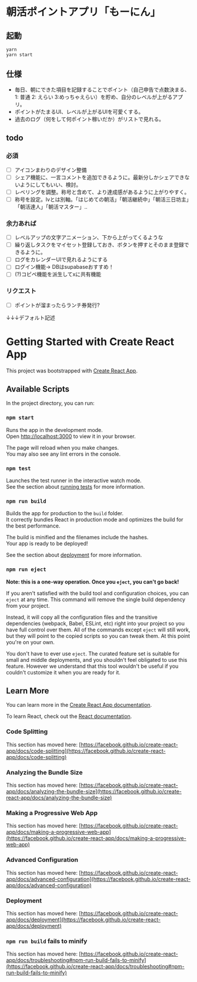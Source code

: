# 朝活ポイントアプリ「もーにん」
## 起動
```
yarn
yarn start
```

## 仕様
- 毎日、朝にできた項目を記録することでポイント（自己申告で点数決まる、1: 普通 2: えらい 3:めっちゃえらい）を貯め、自分のレベルが上がるアプリ。
- ポイントがたまるUI、レベルが上がるUIを可愛くする。
- 過去のログ（何をして何ポイント稼いだか）がリストで見れる。

## todo
### 必須
- [ ] アイコンまわりのデザイン整備
- [ ] シェア機能に、一言コメントを追加できるように。最新分しかシェアできないようにしてもいい、検討。
- [ ] レベリングを調整。称号と含めて、より達成感があるように上がりやすく。
- [ ] 称号を設定。lvとは別軸。「はじめての朝活」「朝活継続中」「朝活三日坊主」「朝活達人」「朝活マスター」..
### 余力あれば
- [ ] レベルアップの文字アニメーション、下から上がってくるような
- [ ] 繰り返しタスクをマイセット登録しておき、ボタンを押すとそのまま登録できるように。
- [ ] ログをカレンダーUIで見れるようにする
- [ ] ログイン機能→ DBはsupabaseおすすめ！
- [ ] (?)コピペ機能を派生してxに共有機能
### リクエスト
- [ ] ポイントが溜まったらランチ券発行?

↓↓↓デフォルト記述
# Getting Started with Create React App

This project was bootstrapped with [Create React App](https://github.com/facebook/create-react-app).

## Available Scripts

In the project directory, you can run:

### `npm start`

Runs the app in the development mode.\
Open [http://localhost:3000](http://localhost:3000) to view it in your browser.

The page will reload when you make changes.\
You may also see any lint errors in the console.

### `npm test`

Launches the test runner in the interactive watch mode.\
See the section about [running tests](https://facebook.github.io/create-react-app/docs/running-tests) for more information.

### `npm run build`

Builds the app for production to the `build` folder.\
It correctly bundles React in production mode and optimizes the build for the best performance.

The build is minified and the filenames include the hashes.\
Your app is ready to be deployed!

See the section about [deployment](https://facebook.github.io/create-react-app/docs/deployment) for more information.

### `npm run eject`

**Note: this is a one-way operation. Once you `eject`, you can't go back!**

If you aren't satisfied with the build tool and configuration choices, you can `eject` at any time. This command will remove the single build dependency from your project.

Instead, it will copy all the configuration files and the transitive dependencies (webpack, Babel, ESLint, etc) right into your project so you have full control over them. All of the commands except `eject` will still work, but they will point to the copied scripts so you can tweak them. At this point you're on your own.

You don't have to ever use `eject`. The curated feature set is suitable for small and middle deployments, and you shouldn't feel obligated to use this feature. However we understand that this tool wouldn't be useful if you couldn't customize it when you are ready for it.

## Learn More

You can learn more in the [Create React App documentation](https://facebook.github.io/create-react-app/docs/getting-started).

To learn React, check out the [React documentation](https://reactjs.org/).

### Code Splitting

This section has moved here: [https://facebook.github.io/create-react-app/docs/code-splitting](https://facebook.github.io/create-react-app/docs/code-splitting)

### Analyzing the Bundle Size

This section has moved here: [https://facebook.github.io/create-react-app/docs/analyzing-the-bundle-size](https://facebook.github.io/create-react-app/docs/analyzing-the-bundle-size)

### Making a Progressive Web App

This section has moved here: [https://facebook.github.io/create-react-app/docs/making-a-progressive-web-app](https://facebook.github.io/create-react-app/docs/making-a-progressive-web-app)

### Advanced Configuration

This section has moved here: [https://facebook.github.io/create-react-app/docs/advanced-configuration](https://facebook.github.io/create-react-app/docs/advanced-configuration)

### Deployment

This section has moved here: [https://facebook.github.io/create-react-app/docs/deployment](https://facebook.github.io/create-react-app/docs/deployment)

### `npm run build` fails to minify

This section has moved here: [https://facebook.github.io/create-react-app/docs/troubleshooting#npm-run-build-fails-to-minify](https://facebook.github.io/create-react-app/docs/troubleshooting#npm-run-build-fails-to-minify)
